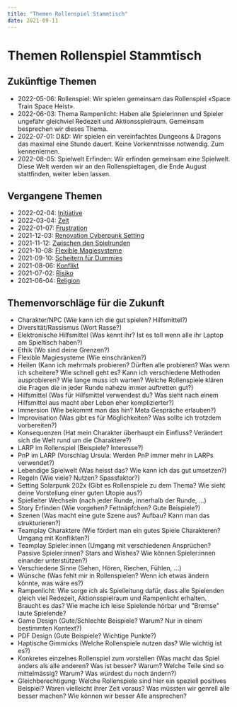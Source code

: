 ```yaml
---
title: "Themen Rollenspiel Stammtisch"
date: 2021-09-11
---
```


# Themen Rollenspiel Stammtisch

## Zukünftige Themen

- 2022-05-06: Rollenspiel: Wir spielen gemeinsam das Rollenspiel «Space Train Space Heist».
- 2022-06-03: Thema Rampenlicht: Haben alle Spielerinnen und Spieler ungefähr gleichviel Redezeit und Aktionsspielraum. Gemeinsam besprechen wir dieses Thema.
- 2022-07-01: D&D: Wir spielen ein vereinfachtes Dungeons & Dragons das maximal eine Stunde dauert. Keine Vorkenntnisse notwendig. Zum kennenlernen.
- 2022-08-05: Spielwelt Erfinden: Wir erfinden gemeinsam eine Spielwelt. Diese Welt werden wir an den Rollenspieltagen, die Ende August stattfinden, weiter leben lassen.

## Vergangene Themen

- 2022-02-04: [Initiative](../thema_initiative)
- 2022-03-04: [Zeit](../thema_zeit)
- 2022-01-07: [Frustration](../thema_frustration)
- 2021-12-03: [Renovation Cyberpunk Setting](../thema_renovation_cyberpunk_setting)
- 2021-11-12: [Zwischen den Spielrunden](../thema_zwischen_den_spielrunden)
- 2021-10-08: [Flexible Magiesysteme](../free_form_magic)
- 2021-09-10: [Scheitern für Dummies](../scheitern_fuer_dummies)
- 2021-08-06: [Konflikt](../konflikt)
- 2021-07-02: [Risiko](../risiko)
- 2021-06-04: [Religion](../religion)

## Themenvorschläge für die Zukunft

- Charakter/NPC (Wie kann ich die gut spielen? Hilfsmittel?)
- Diversität/Rassismus (Wort Rasse?)
- Elektronische Hilfsmittel (Was kennt ihr? Ist es toll wenn alle ihr Laptop am Spieltisch haben?)
- Ethik (Wo sind deine Grenzen?)
- Flexible Magiesysteme (Wie einschränken?)
- Heilen (Kann ich mehrmals probieren? Dürften alle probieren? Was wenn ich scheitere? Wie schnell geht es? Kann ich verschiedene Methoden ausprobieren? Wie lange muss ich warten? Welche Rollenspiele klären die Fragen die in jeder Runde nahezu immer auftretten gut?)
- Hilfsmittel (Was für Hilfsmittel verwendest du? Was sieht nach einem Hilfsmittel aus macht aber Leben eher komplizierter?)
- Immersion (Wie bekommt man das hin? Meta Gespräche erlauben?)
- Improvisation (Was gibt es für Möglichkeiten? Was sollte ich trotzdem vorbereiten?)
- Konsequenzen (Hat mein Charakter überhaupt ein Einfluss? Verändert sich die Welt rund um die Charaktere?)
- LARP im Rollenspiel (Beispiele? Interesse?)
- PnP im LARP (Vorschlag Ursula: Werden PnP immer mehr in LARPs verwendet?)
- Lebendige Spielwelt (Was heisst das? Wie kann ich das gut umsetzen?)
- Regeln (Wie viele? Nutzen? Spassfaktor?)
- Setting Solarpunk 202x (Gibt es Rollenspiele zu dem Thema? Wie sieht deine Vorstellung einer guten Utopie aus?)
- Spielleiter Wechseln (nach jeder Runde, innerhalb der Runde, ...)
- Story Erfinden (Wie vorgehen? Fettnäpfchen? Gute Beispiele?)
- Szenen (Was macht eine gute Szene aus? Aufbau? Kann man das strukturieren?)
- Teamplay Charaktere (Wie fördert man ein gutes Spiele Charakteren? Umgang mit Konflikten?)
- Teamplay Spieler:innen (Umgang mit verschiedenen Ansprüchen? Passive Spieler:innen? Stars and Wishes? Wie können Spieler:innen einander unterstützen?)
- Verschiedene Sinne (Sehen, Hören, Riechen, Fühlen, ...)
- Wünsche (Was fehlt mir in Rollenspielen? Wenn ich etwas ändern könnte, was wäre es?)
- Rampenlicht: Wie sorge ich als Spielleitung dafür, dass alle Spielenden gleich viel Redezeit, Aktionsspielraum und Rampenlicht erhalten. Braucht es das? Wie mache ich leise Spielende hörbar und "Bremse" laute Spielende?
- Game Design (Gute/Schlechte Beispiele? Warum? Nur in einem bestimmten Kontext?)
- PDF Design (Gute Beispiele? Wichtige Punkte?)
- Haptische Gimmicks (Welche Rollenspiele nutzen das? Wie wichtig ist es?)
- Konkretes einzelnes Rollenspiel zum vorstellen (Was macht das Spiel anders als alle anderen? Was ist besser? Warum? Welche Teile sind so mittelmässig? Warum? Was würdest du noch ändern?)
- Gleichberechtigung: Welche Rollenspiele sind hier ein speziell positives Beispiel? Waren vielleicht ihrer Zeit voraus? Was müssten wir genrell alle besser machen? Wie können wir besser Alle ansprechen?
